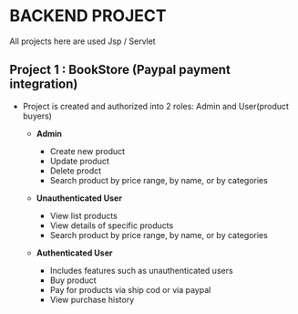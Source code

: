 # BACKEND PROJECT
All projects here are used Jsp / Servlet

## Project 1 : BookStore (Paypal payment integration)
  - Project is created and authorized into 2 roles: Admin and User(product buyers)
    - **Admin**
      - Create new product
      - Update product
      - Delete prodct
      - Search product by price range, by name, or by categories
     
     - **Unauthenticated User**
        - View list products
        - View details of specific products
        - Search product by price range, by name, or by categories
        
      - **Authenticated User**
        - Includes features such as unauthenticated users
        - Buy product
        - Pay for products via ship cod or via paypal
        - View purchase history
     
